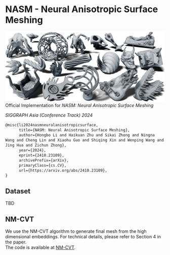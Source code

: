 # NASM - Neural Anisotropic Surface Meshing
![](fig/teaserf.jpg)
Official Implementation for *NASM: Neural Anisotropic Surface Meshing*

*SIGGRAPH Asia (Conference Track) 2024*

```
@misc{li2024nasmneuralanisotropicsurface,
      title={NASM: Neural Anisotropic Surface Meshing}, 
      author={Hongbo Li and Haikuan Zhu and Sikai Zhong and Ningna Wang and Cheng Lin and Xiaohu Guo and Shiqing Xin and Wenping Wang and Jing Hua and Zichun Zhong},
      year={2024},
      eprint={2410.23109},
      archivePrefix={arXiv},
      primaryClass={cs.CV},
      url={https://arxiv.org/abs/2410.23109}, 
}
```
## Dataset
TBD

## NM-CVT
We use the NM-CVT algorithm to generate final mesh from the high dimensional embeddings. For technical details, please refer to Section 4 in the paper.  
The code is available at [NM-CVT](https://github.com/Hongbo-huayra/NM-CVT).